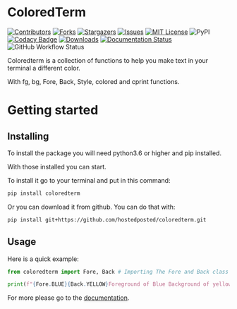 <h1>ColoredTerm</h1>

[![Contributors][contributors-shield]][contributors-url]
[![Forks][forks-shield]][forks-url]
[![Stargazers][stars-shield]][stars-url]
[![Issues][issues-shield]][issues-url]
[![MIT License][license-shield]][license-url]
![PyPI](https://img.shields.io/pypi/v/coloredterm?style=for-the-badge)
[![Codacy Badge](https://api.codacy.com/project/badge/Grade/5f23efbac8a846b1b0ea32c1d007e0f0)](https://app.codacy.com/gh/hostedposted/coloredterm?utm_source=github.com&utm_medium=referral&utm_content=hostedposted/coloredterm&utm_campaign=Badge_Grade)
[![Downloads](https://pepy.tech/badge/coloredterm)](https://pepy.tech/project/coloredterm)
[![Documentation Status](https://readthedocs.org/projects/coloredterm/badge/?version=latest)](https://coloredterm.readthedocs.io/en/latest/?badge=latest)
![GitHub Workflow Status](https://img.shields.io/github/workflow/status/hostedposted/coloredterm/Upload%20Python%20Package?style=for-the-badge)

Coloredterm is a collection of functions to help you make text in your terminal a different color.

With fg, bg, Fore, Back, Style, colored and cprint functions.

# Getting started

## Installing

To install the package you will need python3.6 or higher and pip installed.

With those installed you can start.

To install it go to your terminal and put in this command:
```bash
pip install coloredterm
```
Or you can download it from github.
You can do that with:
```bash
pip install git+https://github.com/hostedposted/coloredterm.git
```

## Usage

Here is a quick example:

```python
from coloredterm import Fore, Back # Importing The Fore and Back class from coloredterm.

print(f"{Fore.BLUE}{Back.YELLOW}Foreground of Blue Background of yellow.") # Printing text with a Foreground of Blue and Background of Yellow.
```

For more please go to the [documentation](https://coloredterm.readthedocs.io/en/latest/).

[contributors-shield]: https://img.shields.io/github/contributors/hostedposted/coloredterm.svg?style=for-the-badge
[contributors-url]: https://github.com/hostedposted/coloredterm/graphs/contributors
[forks-shield]: https://img.shields.io/github/forks/hostedposted/coloredterm.svg?style=for-the-badge
[forks-url]: https://github.com/hostedposted/coloredterm/network/members
[stars-shield]: https://img.shields.io/github/stars/hostedposted/coloredterm.svg?style=for-the-badge
[stars-url]: https://github.com/hostedposted/coloredterm/stargazers
[issues-shield]: https://img.shields.io/github/issues/hostedposted/coloredterm.svg?style=for-the-badge
[issues-url]: https://github.com/hostedposted/coloredterm/issues
[license-shield]: https://img.shields.io/github/license/hostedposted/coloredterm.svg?style=for-the-badge
[license-url]: https://github.com/hostedposted/coloredterm/blob/master/LICENSE